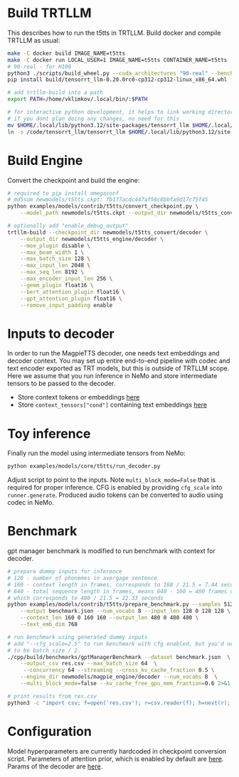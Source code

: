 
# Build TRTLLM

This describes how to run the t5tts in TRTLLM.
Build docker and compile TRTLLM as usual:

```bash
make -C docker build IMAGE_NAME=t5tts
make -C docker run LOCAL_USER=1 IMAGE_NAME=t5tts CONTAINER_NAME=t5tts
# 90-real - for H100
python3 ./scripts/build_wheel.py --cuda_architectures "90-real" --benchmarks --trt_root /usr/local/tensorrt
pip install build/tensorrt_llm-0.20.0rc0-cp312-cp312-linux_x86_64.whl

# add trtllm-build into a path
export PATH=/home/vklimkov/.local/bin/:$PATH

# for interactive python development, it helps to link working directory.
# if you dont plan doing any changes, no need for this
mv $HOME/.local/lib/python3.12/site-packages/tensorrt_llm $HOME/.local/lib/python3.12/site-packages/tensorrt_llm_bak
ln -s /code/tensorrt_llm/tensorrt_llm $HOME/.local/lib/python3.12/site-packages/tensorrt_llm
```

# Build Engine

Convert the checkpoint and build the engine:
```bash
# required to pip install omegaconf
# md5sum newmodels/t5tts.ckpt: fb177acdc447af56c8bbfa9d17c75f45
python examples/models/contrib/t5tts/convert_checkpoint.py \
    --model_path newmodels/t5tts.ckpt --output_dir newmodels/t5tts_convert

# optionally add "enable_debug_output"
trtllm-build --checkpoint_dir newmodels/t5tts_convert/decoder \
	--output_dir newmodels/t5tts_engine/decoder \
	--moe_plugin disable \
	--max_beam_width 1 \
	--max_batch_size 128 \
	--max_input_len 2048 \
	--max_seq_len 8192 \
	--max_encoder_input_len 256 \
	--gemm_plugin float16 \
	--bert_attention_plugin float16 \
	--gpt_attention_plugin float16 \
	--remove_input_padding enable
```

# Inputs to decoder

In order to run the MagpieTTS decoder, one needs text embeddings and decoder context.
You may set up entire end-to-end pipeline with codec and text encoder exported as TRT models,
but this is outside of TRTLLM scope. Here we assume that you run inference in NeMo and store
intermediate tensors to be passed to the decoder.

* Store context tokens or embeddings [here](https://github.com/NVIDIA/NeMo/blob/magpietts_2503_release/nemo/collections/tts/models/magpietts.py#L710)
* Store `context_tensors["cond"]` containing text embeddings [here](https://github.com/NVIDIA/NeMo/blob/magpietts_2503_release/nemo/collections/tts/models/magpietts.py#L1329)

# Toy inference

Finally run the model using intermediate tensors from NeMo:
```bash
python examples/models/core/t5tts/run_decoder.py
```
Adjust script to point to the inputs. Note `multi_block_mode=False` that is required for proper inference.
CFG is enabled by providing `cfg_scale` into `runner.generate`.
Produced audio tokens can be converted to audio using codec in NeMo.

# Benchmark

gpt manager benchmark is modified to run benchmark with context for decoder.

```bash
# prepare dummy inputs for inference
# 128 - number of phonemes in avergage sentence
# 160 - context length in frames, corresponds to 160 / 21.5 = 7.44 seconds
# 640 - total sequence length in frames, means 640 - 160 = 480 frames of audio generated,
# which corresponds to 480 / 21.5 = 22.33 seconds
python examples/models/contrib/t5tts/prepare_benchmark.py --samples 512 \
    --output benchmark.json --num_vocabs 8 --input_len 128 0 128 128 \
    --context_len 160 0 160 160 --output_len 480 0 480 480 \
    --text_emb_dim 768

# run benchmark using generated dummy inputs
# add "--cfg_scale=2.5" to run benchmark with cfg enabled, but you'd need to change concurrency to 32,
# to be batch_size / 2.
./cpp/build/benchmarks/gptManagerBenchmark --dataset benchmark.json  \
    --output_csv res.csv --max_batch_size 64  \
     --concurrency 64 --streaming --cross_kv_cache_fraction 0.5 \
    --engine_dir newmodels/magpie_engine/decoder --num_vocabs 8  \
    --multi_block_mode=false --kv_cache_free_gpu_mem_fraction=0.6 2>&1 > /dev/null

# print results from res.csv
python3 -c "import csv; f=open('res.csv'); r=csv.reader(f); h=next(r); v=next(r); [print(f'{h[i]:<50}: {v[i]}') for i in range(len(h))]"
```

# Configuration

Model hyperparameters are currently hardcoded in checkpoint conversion script.
Parameters of attention prior, which is enabled by default are [here](https://github.com/rmittal-github/TensorRT-LLM/blob/vklimkov/cfg_kernel_prior/examples/models/contrib/t5tts/convert_checkpoint.py#L414-L419).
Params of the decoder are [here](https://github.com/rmittal-github/TensorRT-LLM/blob/vklimkov/cfg_kernel_prior/examples/models/contrib/t5tts/convert_checkpoint.py#L100-L110).

